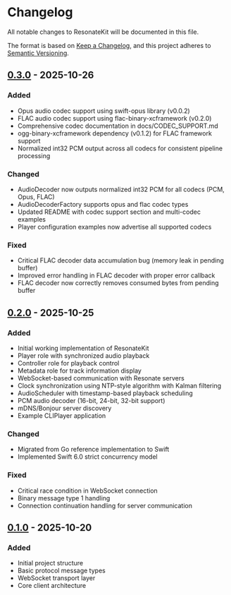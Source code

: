 # Changelog

All notable changes to ResonateKit will be documented in this file.

The format is based on [Keep a Changelog](https://keepachangelog.com/en/1.0.0/),
and this project adheres to [Semantic Versioning](https://semver.org/spec/v2.0.0.html).

## [0.3.0] - 2025-10-26

### Added
- Opus audio codec support using swift-opus library (v0.0.2)
- FLAC audio codec support using flac-binary-xcframework (v0.2.0)
- Comprehensive codec documentation in docs/CODEC_SUPPORT.md
- ogg-binary-xcframework dependency (v0.1.2) for FLAC framework support
- Normalized int32 PCM output across all codecs for consistent pipeline processing

### Changed
- AudioDecoder now outputs normalized int32 PCM for all codecs (PCM, Opus, FLAC)
- AudioDecoderFactory supports opus and flac codec types
- Updated README with codec support section and multi-codec examples
- Player configuration examples now advertise all supported codecs

### Fixed
- Critical FLAC decoder data accumulation bug (memory leak in pending buffer)
- Improved error handling in FLAC decoder with proper error callback
- FLAC decoder now correctly removes consumed bytes from pending buffer

## [0.2.0] - 2025-10-25

### Added
- Initial working implementation of ResonateKit
- Player role with synchronized audio playback
- Controller role for playback control
- Metadata role for track information display
- WebSocket-based communication with Resonate servers
- Clock synchronization using NTP-style algorithm with Kalman filtering
- AudioScheduler with timestamp-based playback scheduling
- PCM audio decoder (16-bit, 24-bit, 32-bit support)
- mDNS/Bonjour server discovery
- Example CLIPlayer application

### Changed
- Migrated from Go reference implementation to Swift
- Implemented Swift 6.0 strict concurrency model

### Fixed
- Critical race condition in WebSocket connection
- Binary message type 1 handling
- Connection continuation handling for server communication

## [0.1.0] - 2025-10-20

### Added
- Initial project structure
- Basic protocol message types
- WebSocket transport layer
- Core client architecture

[0.3.0]: https://github.com/YOUR_ORG/ResonateKit/releases/tag/v0.3.0
[0.2.0]: https://github.com/YOUR_ORG/ResonateKit/releases/tag/v0.2.0
[0.1.0]: https://github.com/YOUR_ORG/ResonateKit/releases/tag/v0.1.0
